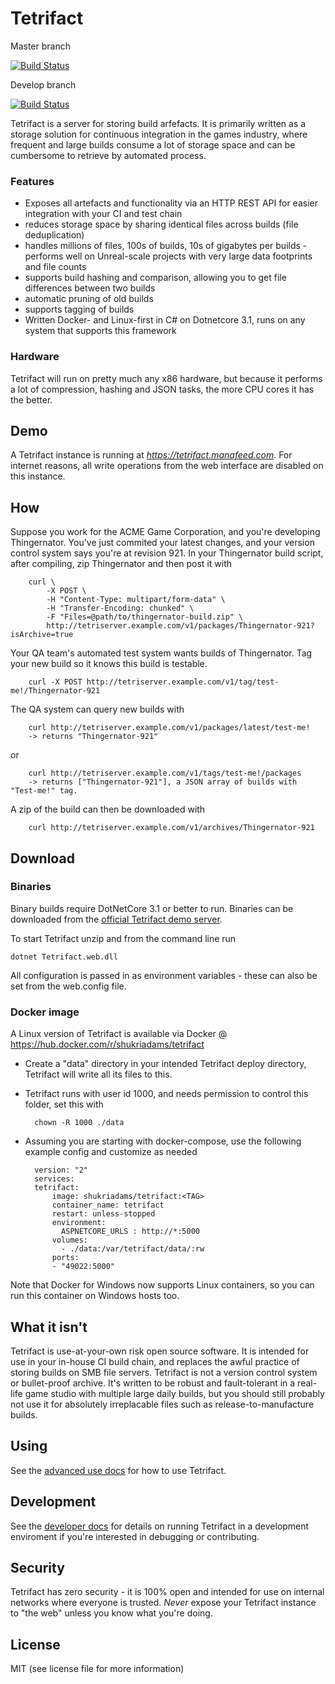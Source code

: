 # Tetrifact

Master branch

[![Build Status](https://travis-ci.org/shukriadams/tetrifact.svg?branch=master)](https://travis-ci.org/shukriadams/tetrifact)

Develop branch

[![Build Status](https://travis-ci.org/shukriadams/tetrifact.svg?branch=develop)](https://travis-ci.org/shukriadams/tetrifact)

Tetrifact is a server for storing build arfefacts. It is primarily written as a storage solution for continuous integration in the games industry, where frequent and large builds consume a lot of storage space and can be cumbersome to retrieve by automated process. 

### Features

- Exposes all artefacts and functionality via an HTTP REST API for easier integration with your CI and test chain 
- reduces storage space by sharing identical files across builds (file deduplication)
- handles millions of files, 100s of builds, 10s of gigabytes per builds - performs well on Unreal-scale projects with very large data footprints and file counts
- supports build hashing and comparison, allowing you to get file differences between two builds
- automatic pruning of old builds
- supports tagging of builds
- Written Docker- and Linux-first in C# on Dotnetcore 3.1, runs on any system that supports this framework

### Hardware

Tetrifact will run on pretty much any x86 hardware, but because it performs a lot of compression, hashing and JSON tasks, the more CPU cores it has the better. 

## Demo

A Tetrifact instance is running at *https://tetrifact.manafeed.com*. For internet reasons, all write operations from the web interface are disabled on this instance.

## How

Suppose you work for the ACME Game Corporation, and you're developing Thingernator. You've just commited your latest changes, and
your version control system says you're at revision 921. In your Thingernator build script, after compiling, zip Thingernator and then post it with

        curl \
            -X POST \ 
            -H "Content-Type: multipart/form-data" \
            -H "Transfer-Encoding: chunked" \
            -F "Files=@path/to/thingernator-build.zip" \
            http://tetriserver.example.com/v1/packages/Thingernator-921?isArchive=true 

Your QA team's automated test system wants builds of Thingernator. Tag your new build so it knows this build is testable.

        curl -X POST http://tetriserver.example.com/v1/tag/test-me!/Thingernator-921

The QA system can query new builds with

        curl http://tetriserver.example.com/v1/packages/latest/test-me! 
        -> returns "Thingernator-921"
        
or 

        curl http://tetriserver.example.com/v1/tags/test-me!/packages 
        -> returns ["Thingernator-921"], a JSON array of builds with "Test-me!" tag.

A zip of the build can then be downloaded with
        
        curl http://tetriserver.example.com/v1/archives/Thingernator-921

## Download 

### Binaries

Binary builds require DotNetCore 3.1 or better to run. Binaries can be downloaded from the 
[official Tetrifact demo server](https://tetrifact.manafeed.com).

To start Tetrifact unzip and from the command line run

    dotnet Tetrifact.web.dll

All configuration is passed in as environment variables - these can also be set from the web.config file.

### Docker image

A Linux version of Tetrifact is available via Docker @ https://hub.docker.com/r/shukriadams/tetrifact 

- Create a "data" directory in your intended Tetrifact deploy directory, Tetrifact will write all its files to this. 
- Tetrifact runs with user id 1000, and needs permission to control this folder, set this with

        chown -R 1000 ./data

- Assuming you are starting with docker-compose, use the following example config and customize as needed

        version: "2"
        services:
        tetrifact:
            image: shukriadams/tetrifact:<TAG>
            container_name: tetrifact
            restart: unless-stopped
            environment:
              ASPNETCORE_URLS : http://*:5000
            volumes:
              - ./data:/var/tetrifact/data/:rw
            ports:
            - "49022:5000"

Note that Docker for Windows now supports Linux containers, so you can run this container on Windows hosts too. 

## What it isn't

Tetrifact is use-at-your-own risk open source software. It is intended for use in your in-house CI build chain, and replaces the awful practice of storing builds on SMB file servers. Tetrifact is not a version control system or bullet-proof archive. It's written to be robust and fault-tolerant in a real-life game studio with multiple large daily builds, but you should still probably not use it for absolutely irreplacable files such as release-to-manufacture builds. 

## Using

See the [advanced use docs](/docs/use.md) for how to use Tetrifact.

## Development

See the [developer docs](/docs/development.md) for details on running Tetrifact in a development enviroment if you're interested in debugging or contributing.

## Security

Tetrifact has zero security - it is 100% open and intended for use on internal networks where everyone is trusted. _Never_ expose your Tetrifact instance to "the web" unless you know what you're doing.

## License

MIT (see license file for more information)
 
